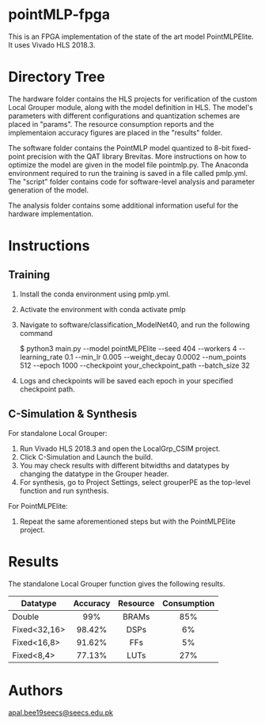 # pointMLP-fpga

This is an FPGA implementation of the state of the art model PointMLPElite. It uses Vivado HLS 2018.3.

# Directory Tree

The hardware folder contains the HLS projects for verification of the custom Local Grouper module, along with the model definition in HLS. The model's parameters with different configurations and quantization schemes are placed in "params". The resource consumption reports and the implementaion accuracy figures are placed in the "results" folder. 

The software folder contains the PointMLP model quantized to 8-bit fixed-point precision with the QAT library Brevitas. More instructions on how to optimize the model are given in the model file pointmlp.py. The Anaconda environment required to run the training is saved in a file called pmlp.yml. The "script" folder contains code for software-level analysis and parameter generation of the model. 

The analysis folder contains some additional information useful for the hardware implementation.

# Instructions 

## Training

1. Install the conda environment using pmlp.yml.
2. Activate the environment with conda activate pmlp
3. Navigate to software/classification_ModelNet40, and run the following command
   
   $ python3 main.py --model pointMLPElite --seed 404 --workers 4 --learning_rate 0.1 --min_lr 0.005 --weight_decay 0.0002 --num_points 512 --epoch 1000 --checkpoint your_checkpoint_path --batch_size 32
   
4. Logs and checkpoints will be saved each epoch in your specified checkpoint path.

## C-Simulation & Synthesis

For standalone Local Grouper: 

1. Run Vivado HLS 2018.3 and open the LocalGrp_CSIM project. 
2. Click C-Simulation and Launch the build. 
3. You may check results with different bitwidths and datatypes by changing the datatype in the Grouper header.
4. For synthesis, go to Project Settings, select grouperPE as the top-level function and run synthesis. 

For PointMLPElite:

1. Repeat the same aforementioned steps but with the PointMLPElite project.

# Results 

The standalone Local Grouper function gives the following results.

| Datatype      | Accuracy      | Resource  | Consumption|
| ------------- |:-------------:|:---------:|:----------:|
| Double        | 99%           | BRAMs     | 85%        |
| Fixed<32,16>  | 98.42%        | DSPs      | 6%         |
| Fixed<16,8>	  | 91.62%        | FFs       | 5%         |
| Fixed<8,4>	  | 77.13%        | LUTs      | 27%        |


# Authors

apal.bee19seecs@seecs.edu.pk
